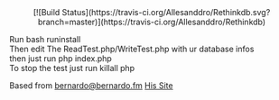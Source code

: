 <center>[![Build Status](https://travis-ci.org/Allesanddro/Rethinkdb.svg?branch=master)](https://travis-ci.org/Allesanddro/Rethinkdb)</center>

Run bash runinstall <br>
Then edit The ReadTest.php/WriteTest.php with ur database infos<br>
then just run php index.php<br>
To stop the test just run killall php<br>


Based from bernardo@bernardo.fm [His Site](https://bernardo.fm)
